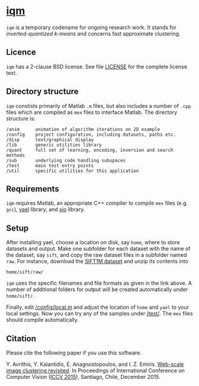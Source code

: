 # [iqm](https://github.com/iavr/iqm)

`iqm` is a temporary codename for ongoing research work. It stands for *inverted-quantized k-means* and concerns fast approximate clustering.

Licence
-------

`iqm` has a 2-clause BSD license. See file [LICENSE](/LICENSE) for the complete license text.

Directory structure
-------------------

`iqm` constists primarily of Matlab `.m` files, but also includes a number of `.cpp` files which are compiled as `mex` files to interface Matlab. The directory structure is:

	/anim      animation of algorithm iterations on 2D example
	/config    project configuration, including datasets, paths etc.
	/disp      text/graphical display
	/lib       generic utilities library
	/quant     full set of learning, encoding, inversion and search methods
	/sub       underlying code handling subspaces
	/test      main test entry points
	/util      specific utilities for this application

Requirements
------------

`iqm` requires Matlab, an appropriate C++ compiler to compile `mex` files (e.g. `gcc`), [yael](http://yael.gforge.inria.fr/) library, and [xio](http://github.com/iavr/xio/) library.

Setup
-----

After installing yael, choose a location on disk, say `home`, where to store datasets and output. Make one subfolder for each dataset with the name of the dataset, say `sift`, and copy the raw dataset files in a subfolder named `raw`. For instance, download the [SIFT1M dataset](http://corpus-texmex.irisa.fr/) and unzip its contents into

	home/sift/raw/

`iqm` uses the specific filenames and file formats as given in the link above. A number of additional folders for output will be created automatically under `home/sift/`.

Finally, edit [/config/local.m](/config/local.m) and adjust the location of `home` and `yael` to your local settings. Now you can try any of the samples under [/test/](/test/). The `mex` files should compile automatically.

Citation
--------

Please cite the following paper if you use this software.

Y. Avrithis, Y. Kalantidis, E. Anagnostopoulos, and I. Z. Emiris. [Web-scale image clustering revisited](http://image.ntua.gr/iva/iqm/). In Proceedings of International Conference on Computer Vision ([ICCV 2015](http://pamitc.org/iccv15/)), Santiago, Chile, December 2015.
